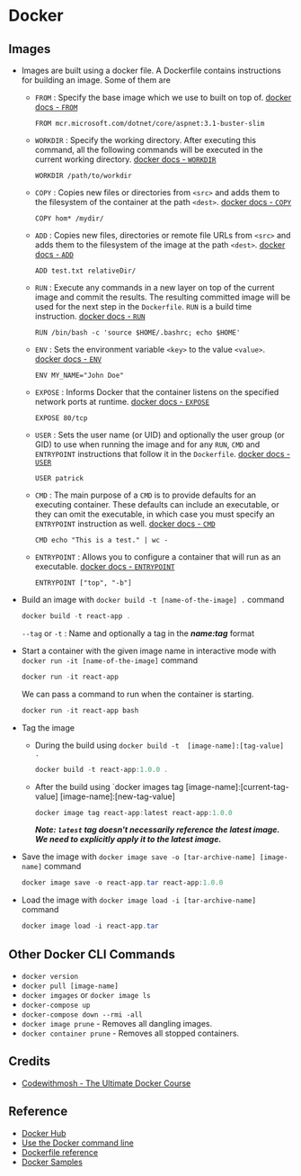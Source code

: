 # Docker

## Images

- Images are built using a docker file. A Dockerfile contains instructions for building an image. Some of them are
  - `FROM` : Specify the base image which we use to built on top of. [docker docs - `FROM`](https://docs.docker.com/engine/reference/builder/#from)

    ```docker
    FROM mcr.microsoft.com/dotnet/core/aspnet:3.1-buster-slim
    ```

  - `WORKDIR` : Specify the working directory. After executing this command, all the following commands will be executed in the current working directory. [docker docs - `WORKDIR`](https://docs.docker.com/engine/reference/builder/#workdir)

    ```docker
    WORKDIR /path/to/workdir
    ```

  - `COPY` : Copies new files or directories from `<src>` and adds them to the filesystem of the container at the path `<dest>`. [docker docs - `COPY`](https://docs.docker.com/engine/reference/builder/#copy)

    ```docker
    COPY hom* /mydir/
    ```

  - `ADD` :  Copies new files, directories or remote file URLs from `<src>` and adds them to the filesystem of the image at the path `<dest>`. [docker docs - `ADD`](https://docs.docker.com/engine/reference/builder/#add)

    ```docker
    ADD test.txt relativeDir/
    ```

  - `RUN` : Execute any commands in a new layer on top of the current image and commit the results. The resulting committed image will be used for the next step in the `Dockerfile`. `RUN` is a build time instruction. [docker docs - `RUN`](https://docs.docker.com/engine/reference/builder/#run)

    ```docker
    RUN /bin/bash -c 'source $HOME/.bashrc; echo $HOME'
    ```  

  - `ENV` : Sets the environment variable `<key>` to the value `<value>`. [docker docs - `ENV`](https://docs.docker.com/engine/reference/builder/#env)

    ```docker
    ENV MY_NAME="John Doe"
    ```

  - `EXPOSE` : Informs Docker that the container listens on the specified network ports at runtime. [docker docs - `EXPOSE`](https://docs.docker.com/engine/reference/builder/#expose)

    ```docker
    EXPOSE 80/tcp
    ```

  - `USER` : Sets the user name (or UID) and optionally the user group (or GID) to use when running the image and for any `RUN`, `CMD` and `ENTRYPOINT` instructions that follow it in the `Dockerfile`. [docker docs - `USER`](https://docs.docker.com/engine/reference/builder/#user)

    ```docker
    USER patrick
    ```

  - `CMD` : The main purpose of a `CMD` is to provide defaults for an executing container. These defaults can include an executable, or they can omit the executable, in which case you must specify an `ENTRYPOINT` instruction as well. [docker docs - `CMD`](https://docs.docker.com/engine/reference/builder/#cmd)

    ```docker
    CMD echo "This is a test." | wc -
    ```

  - `ENTRYPOINT` : Allows you to configure a container that will run as an executable. [docker docs - `ENTRYPOINT`](https://docs.docker.com/engine/reference/builder/#entrypoint)

    ```docker
    ENTRYPOINT ["top", "-b"]
    ```

- Build an image with `docker build -t [name-of-the-image] .` command
  
  ```powershell
  docker build -t react-app .
  ```

  `--tag` or `-t` : Name and optionally a tag in the ***name:tag*** format

- Start a container with the given image name in interactive mode with `docker run -it [name-of-the-image]` command

  ```powershell
  docker run -it react-app
  ```

  We can pass a command to run when the container is starting.

  ```powershell
  docker run -it react-app bash
  ```

- Tag the image
  - During the build using `docker build -t  [image-name]:[tag-value] .`

    ```powershell
    docker build -t react-app:1.0.0 .
    ```

  - After the build using `docker images tag [image-name]:[current-tag-value] [image-name]:[new-tag-value]
  
    ```powershell
    docker image tag react-app:latest react-app:1.0.0
    ```

    ***Note: `latest` tag doesn't necessarily reference the latest image. We need to explicitly apply it to the latest image.***

- Save the image with `docker image save -o [tar-archive-name] [image-name]` command

  ```powershell
  docker image save -o react-app.tar react-app:1.0.0
  ```

- Load the image with `docker image load -i [tar-archive-name]` command

  ```powershell
  docker image load -i react-app.tar
  ```

## Other Docker CLI Commands

- `docker version`
- `docker pull [image-name]`
- `docker imgages` or `docker image ls`
- `docker-compose up`
- `docker-compose down --rmi -all`
- `docker image prune` - Removes all dangling images.
- `docker container prune` - Removes all stopped containers.

## Credits

- [Codewithmosh - The Ultimate Docker Course](https://codewithmosh.com/courses/the-ultimate-docker-course/)

## Reference

- [Docker Hub](https://hub.docker.com/)
- [Use the Docker command line](https://docs.docker.com/engine/reference/commandline/cli/)
- [Dockerfile reference](https://docs.docker.com/engine/reference/builder/)
- [Docker Samples](https://docs.docker.com/samples/)
